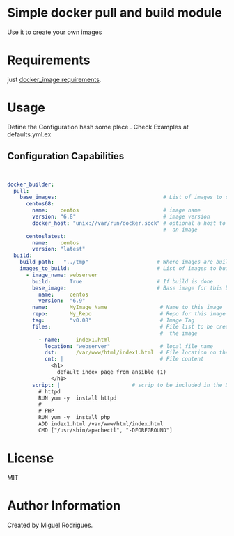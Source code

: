# Simple docker pull and build module
Use it to create  your own images

# Requirements

just [docker_image requirements](http://docs.ansible.com/ansible/latest/docker_image_module.html).

# Usage

Define the Configuration hash some place . Check Examples at defaults.yml.ex

## Configuration Capabilities

```yaml


docker_builder:
  pull:
    base_images:                                  # List of images to download
      centos68:
        name:    centos                           # image name
        version: "6.8"                            # image version
        docker_host: "unix://var/run/docker.sock" # optional a host to download
                                                  #  an image
      centoslatest:
        name:    centos
        version: "latest"
  build:
    build_path:   "../tmp"                      # Where images are built
    images_to_build:                            # List of images to build
      - image_name: webserver
        build:      True                        # If build is done
        base_image:                             # Base image for this build
          name:     centos
          version:  "6.9"
        name:       MyImage_Name                 # Name to this image
        repo:       My_Repo                      # Repo for this image
        tag:        "v0.08"                      # Image Tag
        files:                                   # File list to be created on
                                                 #  the image
          - name:     index1.html
            location: "webserver"                # local file name
            dst:      /var/www/html/index1.html  # File location on the image
            cnt: |                               # File content
              <h1>
                default index page from ansible (1)
              </h1>
        script: |                       # scrip to be included in the Dockerfile
          # httpd
          RUN yum -y  install httpd
          #
          # PHP
          RUN yum -y  install php
          ADD index1.html /var/www/html/index.html
          CMD ["/usr/sbin/apachectl", "-DFOREGROUND"]

```


# License

MIT

# Author Information

Created by Miguel Rodrigues.
